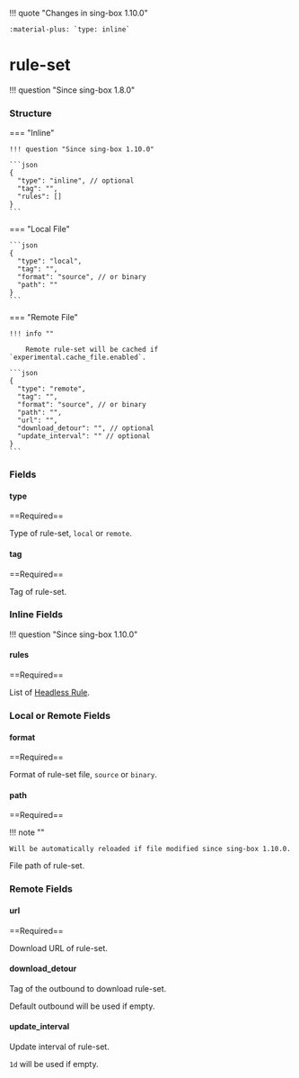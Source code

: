 !!! quote "Changes in sing-box 1.10.0"

    :material-plus: `type: inline`

# rule-set

!!! question "Since sing-box 1.8.0"

### Structure

=== "Inline"

    !!! question "Since sing-box 1.10.0"

    ```json
    {
      "type": "inline", // optional
      "tag": "",
      "rules": []
    }
    ```

=== "Local File"

    ```json
    {
      "type": "local",
      "tag": "",
      "format": "source", // or binary
      "path": ""
    }
    ```

=== "Remote File"

    !!! info ""
    
        Remote rule-set will be cached if `experimental.cache_file.enabled`.

    ```json
    {
      "type": "remote",
      "tag": "",
      "format": "source", // or binary
      "path": "",
      "url": "",
      "download_detour": "", // optional
      "update_interval": "" // optional
    }
    ```

### Fields

#### type

==Required==

Type of rule-set, `local` or `remote`.

#### tag

==Required==

Tag of rule-set.

### Inline Fields

!!! question "Since sing-box 1.10.0"

#### rules

==Required==

List of [Headless Rule](../headless-rule/).

### Local or Remote Fields

#### format

==Required==

Format of rule-set file, `source` or `binary`.

#### path

==Required==

!!! note ""

    Will be automatically reloaded if file modified since sing-box 1.10.0.

File path of rule-set.

### Remote Fields

#### url

==Required==

Download URL of rule-set.

#### download_detour

Tag of the outbound to download rule-set.

Default outbound will be used if empty.

#### update_interval

Update interval of rule-set.

`1d` will be used if empty.
